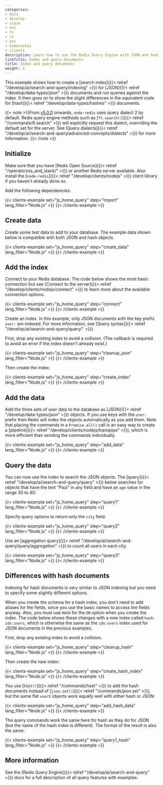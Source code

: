 ```yaml
---
categories:
- docs
- develop
- stack
- oss
- rs
- rc
- oss
- kubernetes
- clients
description: Learn how to use the Redis Query Engine with JSON and hash documents.
linkTitle: Index and query documents
title: Index and query documents
weight: 2
---
```


This example shows how to create a
[search index]({{< relref "/develop/ai/search-and-query/indexing" >}})
for [JSON]({{< relref "/develop/data-types/json" >}}) documents and
run queries against the index. It then goes on to show the slight differences
in the equivalent code for [hash]({{< relref "/develop/data-types/hashes" >}})
documents.

{{< note >}}From [v5.0.0](https://github.com/redis/node-redis/releases/tag/redis%405.0.0)
onwards, `node-redis` uses query dialect 2 by default.
Redis query engine methods such as [`ft.search()`]({{< relref "/commands/ft.search" >}})
will explicitly request this dialect, overriding the default set for the server.
See
[Query dialects]({{< relref "/develop/ai/search-and-query/advanced-concepts/dialects" >}})
for more information.
{{< /note >}}

## Initialize

Make sure that you have [Redis Open Source]({{< relref "/operate/oss_and_stack/" >}})
or another Redis server available. Also install the
[`node-redis`]({{< relref "/develop/clients/nodejs" >}}) client library if you
haven't already done so.

Add the following dependencies:

{{< clients-example set="js_home_query" step="import" lang_filter="Node.js" >}}
{{< /clients-example >}}

## Create data

Create some test data to add to your database. The example data shown
below is compatible with both JSON and hash objects.

{{< clients-example set="js_home_query" step="create_data" lang_filter="Node.js" >}}
{{< /clients-example >}}

## Add the index

Connect to your Redis database. The code below shows the most
basic connection but see
[Connect to the server]({{< relref "/develop/clients/nodejs/connect" >}})
to learn more about the available connection options.

{{< clients-example set="js_home_query" step="connect" lang_filter="Node.js" >}}
{{< /clients-example >}}

Create an index. In this example, only JSON documents with the key prefix `user:` are indexed. For more information, see [Query syntax]({{< relref "/develop/ai/search-and-query/query/" >}}).

First, drop any existing index to avoid a collision. (The callback is required
to avoid an error if the index doesn't already exist.)

{{< clients-example set="js_home_query" step="cleanup_json" lang_filter="Node.js" >}}
{{< /clients-example >}}

Then create the index:

{{< clients-example set="js_home_query" step="create_index" lang_filter="Node.js" >}}
{{< /clients-example >}}

## Add the data

Add the three sets of user data to the database as
[JSON]({{< relref "/develop/data-types/json" >}}) objects.
If you use keys with the `user:` prefix then Redis will index the
objects automatically as you add them. Note that placing
the commands in a `Promise.all()` call is an easy way to create a
[pipeline]({{< relref "/develop/clients/nodejs/transpipe" >}}),
which is more efficient than sending the commands individually.

{{< clients-example set="js_home_query" step="add_data" lang_filter="Node.js" >}}
{{< /clients-example >}}

## Query the data

You can now use the index to search the JSON objects. The
[query]({{< relref "/develop/ai/search-and-query/query" >}})
below searches for objects that have the text "Paul" in any field
and have an `age` value in the range 30 to 40:

{{< clients-example set="js_home_query" step="query1" lang_filter="Node.js" >}}
{{< /clients-example >}}

Specify query options to return only the `city` field:

{{< clients-example set="js_home_query" step="query2" lang_filter="Node.js" >}}
{{< /clients-example >}}

Use an
[aggregation query]({{< relref "/develop/ai/search-and-query/query/aggregation" >}})
to count all users in each city.

{{< clients-example set="js_home_query" step="query3" lang_filter="Node.js" >}}
{{< /clients-example >}}

## Differences with hash documents

Indexing for hash documents is very similar to JSON indexing but you
need to specify some slightly different options.

When you create the schema for a hash index, you don't need to
add aliases for the fields, since you use the basic names to access
the fields anyway. Also, you must use `HASH` for the `ON` option
when you create the index. The code below shows these changes with
a new index called `hash-idx:users`, which is otherwise the same as
the `idx:users` index used for JSON documents in the previous examples.

First, drop any existing index to avoid a collision.

{{< clients-example set="js_home_query" step="cleanup_hash" lang_filter="Node.js" >}}
{{< /clients-example >}}

Then create the new index:

{{< clients-example set="js_home_query" step="create_hash_index" lang_filter="Node.js" >}}
{{< /clients-example >}}

You use [`hSet()`]({{< relref "/commands/hset" >}}) to add the hash
documents instead of [`json.set()`]({{< relref "/commands/json.set" >}}),
but the same flat `userX` objects work equally well with either
hash or JSON:

{{< clients-example set="js_home_query" step="add_hash_data" lang_filter="Node.js" >}}
{{< /clients-example >}}

The query commands work the same here for hash as they do for JSON (but
the name of the hash index is different). The format of the result is
also the same:

{{< clients-example set="js_home_query" step="query1_hash" lang_filter="Node.js" >}}
{{< /clients-example >}}

## More information

See the [Redis Query Engine]({{< relref "/develop/ai/search-and-query" >}}) docs
for a full description of all query features with examples.
